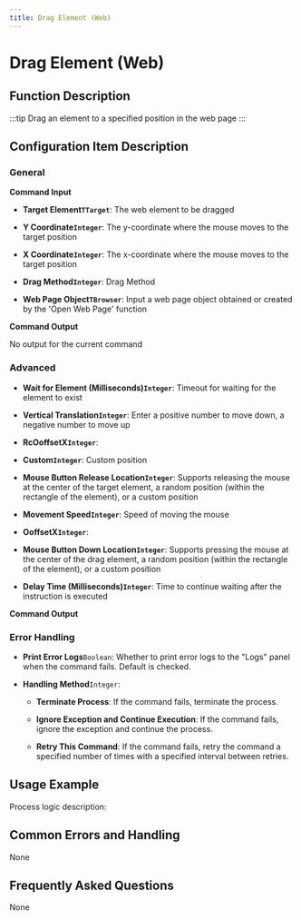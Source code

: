 ```yaml
---
title: Drag Element (Web)
---
```


# Drag Element (Web)

## Function Description

:::tip 
Drag an element to a specified position in the web page
:::

## Configuration Item Description

### General

**Command Input**

- **Target Element`TTarget`**: The web element to be dragged

- **Y Coordinate`Integer`**: The y-coordinate where the mouse moves to the target position

- **X Coordinate`Integer`**: The x-coordinate where the mouse moves to the target position

- **Drag Method`Integer`**: Drag Method

- **Web Page Object`TBrowser`**: Input a web page object obtained or created by the 'Open Web Page' function


**Command Output**

No output for the current command

### Advanced

- **Wait for Element (Milliseconds)`Integer`**: Timeout for waiting for the element to exist

- **Vertical Translation`Integer`**: Enter a positive number to move down, a negative number to move up

- **RcOoffsetX`Integer`**: 

- **Custom`Integer`**: Custom position

- **Mouse Button Release Location`Integer`**: Supports releasing the mouse at the center of the target element, a random position (within the rectangle of the element), or a custom position

- **Movement Speed`Integer`**: Speed of moving the mouse

- **OoffsetX`Integer`**: 

- **Mouse Button Down Location`Integer`**: Supports pressing the mouse at the center of the drag element, a random position (within the rectangle of the element), or a custom position

- **Delay Time (Milliseconds)`Integer`**: Time to continue waiting after the instruction is executed


**Command Output**

### Error Handling

- **Print Error Logs**`Boolean`: Whether to print error logs to the "Logs" panel when the command fails. Default is checked. 

- **Handling Method**`Integer`:

    - **Terminate Process**: If the command fails, terminate the process.

    - **Ignore Exception and Continue Execution**: If the command fails, ignore the exception and continue the process.

    - **Retry This Command**: If the command fails, retry the command a specified number of times with a specified interval between retries.

## Usage Example

Process logic description:

## Common Errors and Handling

None

## Frequently Asked Questions

None


